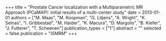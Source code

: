 +++
title = "Prostate Cancer localization with a Multiparametric MR Approach (PCaMAP): initial results of a multi-center study"
date = 2013-01-01
authors = ["M. Maas", "M. Koopman", "G. Litjens", "A. Wright", "K. Selnas", "I. Gribbestad", "M. Haider", "K. Macura", "D. Margolis", "B. Kiefer", "J. Futterer", "T. Scheenen"]
publication_types = ["1"]
abstract = ""
selected = false
publication = "*ISMRM*"
+++

